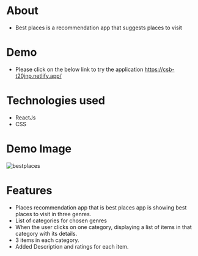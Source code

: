 # About
* Best places is a recommendation app that suggests places to visit

# Demo
* Please click on the below link to try the application
https://csb-t20jnp.netlify.app/

# Technologies used
* ReactJs
* CSS

# Demo Image
![bestplaces](https://user-images.githubusercontent.com/58090261/187893139-d89317d5-7454-4d84-9cac-3741aab677cc.png)


# Features
* Places recommendation app that is best places app is showing best places to visit in three genres.
* List of categories for chosen genres
* When the user clicks on one category, displaying a list of items in that category with its details.
* 3 items in each category.
* Added Description and ratings for each item.



